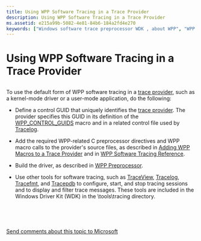 ```yaml
---
title: Using WPP Software Tracing in a Trace Provider
description: Using WPP Software Tracing in a Trace Provider
ms.assetid: e215a99b-5082-4e81-84b6-184a2fd4e270
keywords: ["Windows software trace preprocessor WDK , about WPP", "WPP software tracing WDK , about WPP"]
---
```


# Using WPP Software Tracing in a Trace Provider


## <span id="ddk_using_wpp_software_tracing_in_a_driver_tools"></span><span id="DDK_USING_WPP_SOFTWARE_TRACING_IN_A_DRIVER_TOOLS"></span>


To use the default form of WPP software tracing in a [trace provider](trace-provider.md), such as a kernel-mode driver or a user-mode application, do the following:

-   Define a control GUID that uniquely identifies the [trace provider](trace-provider.md). The provider specifies this GUID in its definition of the [WPP\_CONTROL\_GUIDS](https://msdn.microsoft.com/library/windows/hardware/ff556186) macro and in a related control file used by [Tracelog](tracelog.md).

-   Add the required WPP-related C preprocessor directives and WPP macro calls to the provider's source files, as described in [Adding WPP Macros to a Trace Provider](adding-wpp-macros-to-a-trace-provider.md) and in [WPP Software Tracing Reference](https://msdn.microsoft.com/library/windows/hardware/ff556205).

-   Build the driver, as described in [WPP Preprocessor](wpp-preprocessor.md).

-   Use other tools for software tracing, such as [TraceView](traceview.md), [Tracelog](tracelog.md), [Tracefmt](tracefmt.md), and [Tracepdb](tracepdb.md) to configure, start, and stop tracing sessions and to display and filter trace messages. These tools are included in the Windows Driver Kit (WDK) in the \\tools\\tracing directory.

 

 

[Send comments about this topic to Microsoft](mailto:wsddocfb@microsoft.com?subject=Documentation%20feedback%20[devtest\devtest]:%20Using%20WPP%20Software%20Tracing%20in%20a%20Trace%20Provider%20%20RELEASE:%20%2811/17/2016%29&body=%0A%0APRIVACY%20STATEMENT%0A%0AWe%20use%20your%20feedback%20to%20improve%20the%20documentation.%20We%20don't%20use%20your%20email%20address%20for%20any%20other%20purpose,%20and%20we'll%20remove%20your%20email%20address%20from%20our%20system%20after%20the%20issue%20that%20you're%20reporting%20is%20fixed.%20While%20we're%20working%20to%20fix%20this%20issue,%20we%20might%20send%20you%20an%20email%20message%20to%20ask%20for%20more%20info.%20Later,%20we%20might%20also%20send%20you%20an%20email%20message%20to%20let%20you%20know%20that%20we've%20addressed%20your%20feedback.%0A%0AFor%20more%20info%20about%20Microsoft's%20privacy%20policy,%20see%20http://privacy.microsoft.com/default.aspx. "Send comments about this topic to Microsoft")




